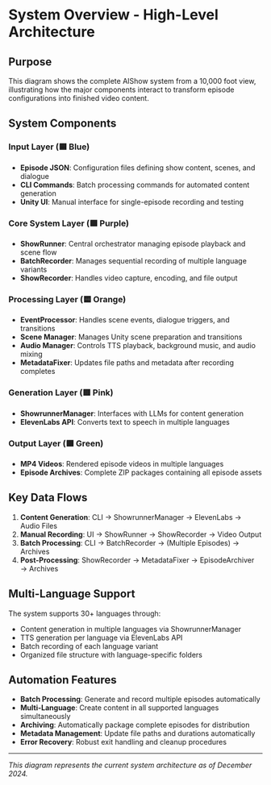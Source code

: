 # System Overview - High-Level Architecture

## Purpose
This diagram shows the complete AIShow system from a 10,000 foot view, illustrating how the major components interact to transform episode configurations into finished video content.

## System Components

### Input Layer (🟦 Blue)
- **Episode JSON**: Configuration files defining show content, scenes, and dialogue
- **CLI Commands**: Batch processing commands for automated content generation
- **Unity UI**: Manual interface for single-episode recording and testing

### Core System Layer (🟪 Purple)
- **ShowRunner**: Central orchestrator managing episode playback and scene flow
- **BatchRecorder**: Manages sequential recording of multiple language variants
- **ShowRecorder**: Handles video capture, encoding, and file output

### Processing Layer (🟨 Orange)
- **EventProcessor**: Handles scene events, dialogue triggers, and transitions
- **Scene Manager**: Manages Unity scene preparation and transitions  
- **Audio Manager**: Controls TTS playback, background music, and audio mixing
- **MetadataFixer**: Updates file paths and metadata after recording completes

### Generation Layer (🟥 Pink)
- **ShowrunnerManager**: Interfaces with LLMs for content generation
- **ElevenLabs API**: Converts text to speech in multiple languages

### Output Layer (🟩 Green)
- **MP4 Videos**: Rendered episode videos in multiple languages
- **Episode Archives**: Complete ZIP packages containing all episode assets

## Key Data Flows

1. **Content Generation**: CLI → ShowrunnerManager → ElevenLabs → Audio Files
2. **Manual Recording**: UI → ShowRunner → ShowRecorder → Video Output
3. **Batch Processing**: CLI → BatchRecorder → (Multiple Episodes) → Archives
4. **Post-Processing**: ShowRecorder → MetadataFixer → EpisodeArchiver → Archives

## Multi-Language Support

The system supports 30+ languages through:
- Content generation in multiple languages via ShowrunnerManager
- TTS generation per language via ElevenLabs API
- Batch recording of each language variant
- Organized file structure with language-specific folders

## Automation Features

- **Batch Processing**: Generate and record multiple episodes automatically
- **Multi-Language**: Create content in all supported languages simultaneously  
- **Archiving**: Automatically package complete episodes for distribution
- **Metadata Management**: Update file paths and durations automatically
- **Error Recovery**: Robust exit handling and cleanup procedures

---
*This diagram represents the current system architecture as of December 2024.* 